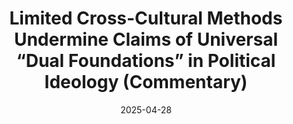 ---
title: "Limited Cross-Cultural Methods Undermine Claims of Universal “Dual Foundations” in Political Ideology (Commentary)"
collection: publications
permalink: /publication/2025_garfield_CA_comment
date: 2025-04-28
venue: 'Current Anthropology'
paperurl: '/files/lavenderCAcomment.pdf'
link: 'https://www.journals.uchicago.edu/doi/10.1086/735619'
citation: 'Garfield, Zachary H. (2025), &quot;Limited Cross-Cultural Methods Undermine Claims of Universal “Dual Foundations” in Political Ideology&quot; <i>Current Anthropology</i>'
---